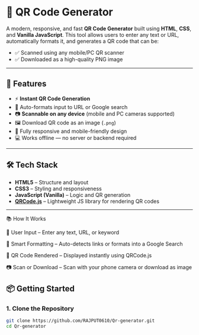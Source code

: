
# 🔳 QR Code Generator 

A modern, responsive, and fast **QR Code Generator** built using **HTML**, **CSS**, and **Vanilla JavaScript**. This tool allows users to enter any text or URL, automatically formats it, and generates a QR code that can be:

- ✅ Scanned using any mobile/PC QR scanner
- ✅ Downloaded as a high-quality PNG image

---

## 🚀 Features

- ⚡ **Instant QR Code Generation**
- 🔗 Auto-formats input to URL or Google search
- 📷 **Scannable on any device** (mobile and PC cameras supported)
- 🖼️ Download QR code as an image (`.png`)
- 📱 Fully responsive and mobile-friendly design
- 💻 Works offline — no server or backend required

---

## 🛠️ Tech Stack

- **HTML5** – Structure and layout
- **CSS3** – Styling and responsiveness
- **JavaScript (Vanilla)** – Logic and QR generation
- **[QRCode.js](https://github.com/davidshimjs/qrcodejs)** – Lightweight JS library for rendering QR codes

---

📚 How It Works

🧾 User Input – Enter any text, URL, or keyword

🧠 Smart Formatting – Auto-detects links or formats into a Google Search

🔳 QR Code Rendered – Displayed instantly using QRCode.js

📷 Scan or Download – Scan with your phone camera or download as image



## 📦 Getting Started

### 1. Clone the Repository

```bash
git clone https://github.com/RAJPUT0610/Qr-generator.git
cd Qr-generator
